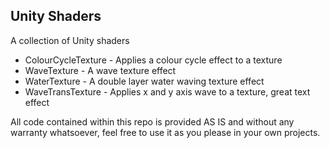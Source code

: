 Unity Shaders
-------------
A collection of Unity shaders
- ColourCycleTexture - Applies a colour cycle effect to a texture
- WaveTexture - A wave texture effect
- WaterTexture - A double layer water waving texture effect
- WaveTransTexture - Applies x and y axis wave to a texture, great text effect

All code contained within this repo is provided AS IS and without any warranty whatsoever, feel free to use it as you please in your own projects.